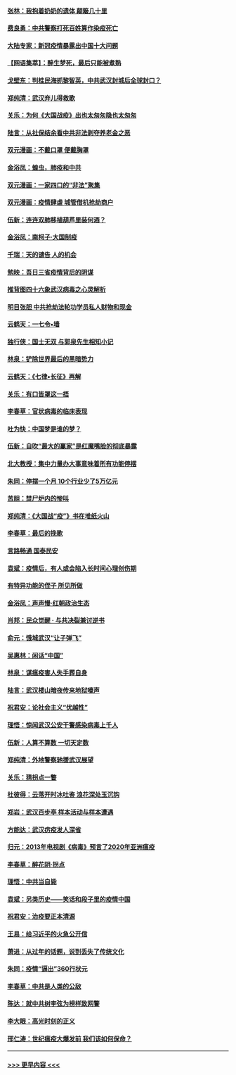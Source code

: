 #### [张林：我抱着奶奶的遗体 颠簸几十里](../pages/nsc993/n11920945.md?t=03071102) 
#### [费良勇：中共警察打死百姓算作染疫死亡](../pages/nsc993/n11919264.md?t=03071102) 
#### [大陆专家：新冠疫情暴露出中国十大问题](../pages/nsc993/n11919187.md?t=03071102) 
#### [【网语集萃】：醉生梦死，最后只能被煮熟](../pages/nsc993/n11918994.md?t=03071102) 
#### [戈壁东：判桂民海抓黎智英，中共武汉封城后全球封口？](../pages/nsc993/n11917982.md?t=03071102) 
#### [郑纯清：武汉弃儿得救歌](../pages/nsc993/n11917881.md?t=03071102) 
#### [关乐：为何《大国战疫》出也太匆匆隐也太匆匆](../pages/nsc993/n11917792.md?t=03071102) 
#### [陆言：从社保结余看中共非法剥夺养老金之恶](../pages/nsc993/n11917084.md?t=03071102) 
#### [双元漫画：不戴口罩 便戴胸罩](../pages/nsc993/n11916447.md?t=03071102) 
#### [金浴凤：蝗虫，肺疫和中共](../pages/nsc993/n11916904.md?t=03071102) 
#### [双元漫画：一家四口的“非法”聚集](../pages/nsc993/n11916378.md?t=03071102) 
#### [双元漫画：疫情肆虐 城管借机抢劫商户](../pages/nsc993/n11916310.md?t=03071102) 
#### [伍新：连连双肺移植葫芦里装何酒？](../pages/nsc993/n11913667.md?t=03071102) 
#### [金浴凤：南柯子·大国制疫](../pages/nsc993/n11913657.md?t=03071102) 
#### [千瑞：天的谴告  人的机会](../pages/nsc993/n11913309.md?t=03071102) 
#### [勉映：吾日三省疫情背后的阴谋](../pages/nsc993/n11913079.md?t=03071102) 
#### [推背图四十六象武汉病毒之心灵解析](../pages/nsc993/n11911761.md?t=03071102) 
#### [明目张胆 中共抢劫法轮功学员私人财物和现金](../pages/nsc993/n11910262.md?t=03071102) 
#### [云鹤天：一七令▪墙](../pages/nsc993/n11910627.md?t=03071102) 
#### [独行侠：国士无双 与郭泉先生相知小记](../pages/nsc993/n11910613.md?t=03071102) 
#### [林泉：铲除世界最后的黑暗势力](../pages/nsc993/n11909320.md?t=03071102) 
#### [云鹤天：《七律▪长征》再解](../pages/nsc993/n11909327.md?t=03071102) 
#### [关乐：有口皆罩这一捂](../pages/nsc993/n11908393.md?t=03071102) 
#### [李春草：官状病毒的临床表现](../pages/nsc993/n11908339.md?t=03071102) 
#### [吐为快：中国梦是谁的梦？](../pages/nsc993/n11906564.md?t=03071102) 
#### [伍新：自吹“最大的赢家”是红魔嘴脸的彻底暴露](../pages/nsc993/n11906407.md?t=03071102) 
#### [北大教授：集中力量办大事意味着所有功能停摆](../pages/nsc993/n11904800.md?t=03071102) 
#### [朱同：停摆一个月 10个行业少了5万亿元](../pages/nsc993/n11904498.md?t=03071102) 
#### [苦胆：焚尸炉内的惨叫](../pages/nsc993/n11904479.md?t=03071102) 
#### [郑纯清：《大国战“疫”》书在堆纸火山](../pages/nsc993/n11904450.md?t=03071102) 
#### [李春草：最后的挽歌](../pages/nsc993/n11904441.md?t=03071102) 
#### [言路畅通 国泰民安](../pages/nsc993/n11904222.md?t=03071102) 
#### [袁斌：疫情后，有人或会陷入长时间心理创伤期](../pages/nsc993/n11901514.md?t=03071102) 
#### [有特异功能的侄子 所见所做](../pages/nsc993/n11901154.md?t=03071102) 
#### [金浴凤：声声慢‧红朝政治生态](../pages/nsc993/n11899553.md?t=03071102) 
#### [肖邦：民众觉醒 · 与共决裂兼讨逆书](../pages/nsc993/n11898435.md?t=03071102) 
#### [俞元：饿城武汉“让子弹飞”](../pages/nsc993/n11898344.md?t=03071102) 
#### [吴惠林：闲话“中国”](../pages/nsc993/n11898182.md?t=03071102) 
#### [林泉：谋瘟疫害人失手葬自身](../pages/nsc993/n11897892.md?t=03071102) 
#### [陆言：武汉楼山暗夜传来地狱嚎声](../pages/nsc993/n11897033.md?t=03071102) 
#### [祝君安：论社会主义“优越性”](../pages/nsc993/n11897005.md?t=03071102) 
#### [理悟：惊闻武汉公安干警感染病毒上千人](../pages/nsc993/n11896947.md?t=03071102) 
#### [伍新：人算不算数 一切天定数](../pages/nsc993/n11893372.md?t=03071102) 
#### [郑纯清：外地警察驰援武汉展望](../pages/nsc993/n11893115.md?t=03071102) 
#### [关乐：猜拐点一瞥](../pages/nsc993/n11893020.md?t=03071102) 
#### [杜彼得：云落开时冰吐鉴 浪花深处玉沉钩](../pages/nsc993/n11892107.md?t=03071102) 
#### [郑岩：武汉百步亭 样本活动与样本遭遇](../pages/nsc993/n11892310.md?t=03071102) 
#### [方能达：武汉疠疫发人深省](../pages/nsc993/n11891376.md?t=03071102) 
#### [归元：2013年电视剧《病毒》预言了2020年亚洲瘟疫](../pages/nsc993/n11891126.md?t=03071102) 
#### [李春草：醉花阴·拐点](../pages/nsc993/n11890567.md?t=03071102) 
#### [理悟：中共当自毙](../pages/nsc993/n11890559.md?t=03071102) 
#### [袁斌：另类历史——笑话和段子里的疫情中国](../pages/nsc993/n11889243.md?t=03071102) 
#### [祝君安：治疫要正本清源](../pages/nsc993/n11889085.md?t=03071102) 
#### [王易：给习近平的火急公开信](../pages/nsc993/n11888225.md?t=03071102) 
#### [萧进：从过年的话题，说到丢失了传统文化](../pages/nsc993/n11887732.md?t=03071102) 
#### [朱同：疫情“逼出”360行状元](../pages/nsc993/n11887678.md?t=03071102) 
#### [李春草：中共是人类的公敌](../pages/nsc993/n11887656.md?t=03071102) 
#### [陈达：就中共树李弦为榜样致网警](../pages/nsc993/n11887625.md?t=03071102) 
#### [李大眼：高光时刻的正义](../pages/nsc993/n11887585.md?t=03071102) 
#### [邢仁涛：世纪瘟疫大爆发前 我们该如何保命？](../pages/nsc993/n11887535.md?t=03071102) 

----
#### [ >>> 更早内容 <<< ](../indexes/nsc993-earlier.md)
